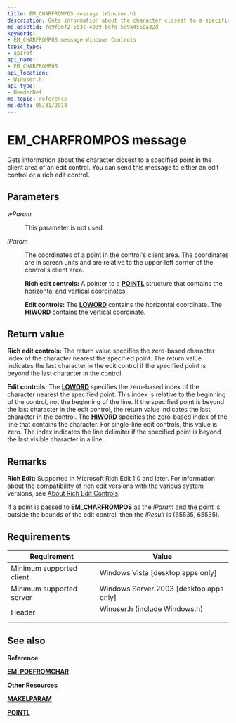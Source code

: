 ```yaml
---
title: EM_CHARFROMPOS message (Winuser.h)
description: Gets information about the character closest to a specified point in the client area of an edit control. You can send this message to either an edit control or a rich edit control.
ms.assetid: fe9f96f2-5b3c-4039-befd-5e9a456ba32d
keywords:
- EM_CHARFROMPOS message Windows Controls
topic_type:
- apiref
api_name:
- EM_CHARFROMPOS
api_location:
- Winuser.h
api_type:
- HeaderDef
ms.topic: reference
ms.date: 05/31/2018
---
```


# EM\_CHARFROMPOS message

Gets information about the character closest to a specified point in the client area of an edit control. You can send this message to either an edit control or a rich edit control.

## Parameters

<dl> <dt>

*wParam* 
</dt> <dd>

This parameter is not used.

</dd> <dt>

*lParam* 
</dt> <dd>

The coordinates of a point in the control's client area. The coordinates are in screen units and are relative to the upper-left corner of the control's client area.

**Rich edit controls:** A pointer to a [**POINTL**](/windows/win32/api/windef/ns-windef-pointl) structure that contains the horizontal and vertical coordinates.

**Edit controls:** The [**LOWORD**](/previous-versions/windows/desktop/legacy/ms632659(v=vs.85)) contains the horizontal coordinate. The [**HIWORD**](/previous-versions/windows/desktop/legacy/ms632657(v=vs.85)) contains the vertical coordinate.

</dd> </dl>

## Return value

**Rich edit controls:** The return value specifies the zero-based character index of the character nearest the specified point. The return value indicates the last character in the edit control if the specified point is beyond the last character in the control.

**Edit controls:** The [**LOWORD**](/previous-versions/windows/desktop/legacy/ms632659(v=vs.85)) specifies the zero-based index of the character nearest the specified point. This index is relative to the beginning of the control, not the beginning of the line. If the specified point is beyond the last character in the edit control, the return value indicates the last character in the control. The [**HIWORD**](/previous-versions/windows/desktop/legacy/ms632657(v=vs.85)) specifies the zero-based index of the line that contains the character. For single-line edit controls, this value is zero. The index indicates the line delimiter if the specified point is beyond the last visible character in a line.

## Remarks

**Rich Edit:** Supported in Microsoft Rich Edit 1.0 and later. For information about the compatibility of rich edit versions with the various system versions, see [About Rich Edit Controls](about-rich-edit-controls.md).

If a point is passed to **EM\_CHARFROMPOS** as the *lParam* and the point is outside the bounds of the edit control, then the *lResult* is (65535, 65535).

## Requirements



| Requirement | Value |
|-------------------------------------|----------------------------------------------------------------------------------------------------------|
| Minimum supported client<br/> | Windows Vista \[desktop apps only\]<br/>                                                           |
| Minimum supported server<br/> | Windows Server 2003 \[desktop apps only\]<br/>                                                     |
| Header<br/>                   | <dl> <dt>Winuser.h (include Windows.h)</dt> </dl> |



## See also

<dl> <dt>

**Reference**
</dt> <dt>

[**EM\_POSFROMCHAR**](em-posfromchar.md)
</dt> <dt>

**Other Resources**
</dt> <dt>

[**MAKELPARAM**](/windows/desktop/api/winuser/nf-winuser-makelparam)
</dt> <dt>

[**POINTL**](/windows/win32/api/windef/ns-windef-pointl)
</dt> </dl>

 

